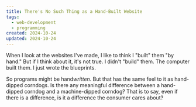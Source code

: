 ```yaml
---
title: There's No Such Thing as a Hand-Built Website
tags:
  - web-development
  - programming
created: 2024-10-24
updated: 2024-10-24
---
```


When I look at the websites I've made, I like to think I "built" them "by hand." But if I think about it, it's not true. I didn't "build" them. The computer built them. I just wrote the blueprints.

So programs might be hand*written*. But that has the same feel to it as hand-dipped corndogs. Is there any meaningful difference between a hand-dipped corndog and a machine-dipped corndog? That is to say, even if there is a difference, is it a difference the consumer cares about?